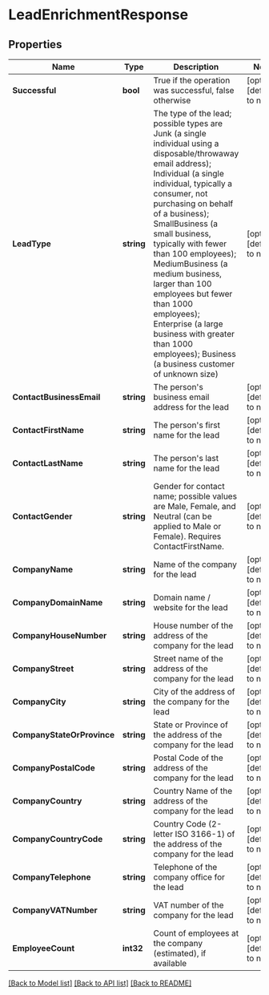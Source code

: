 # LeadEnrichmentResponse

## Properties
Name | Type | Description | Notes
------------ | ------------- | ------------- | -------------
**Successful** | **bool** | True if the operation was successful, false otherwise | [optional] [default to null]
**LeadType** | **string** | The type of the lead; possible types are Junk (a single individual using a disposable/throwaway email address); Individual (a single individual, typically a consumer, not purchasing on behalf of a business); SmallBusiness (a small business, typically with fewer than 100 employees); MediumBusiness (a medium business, larger than 100 employees but fewer than 1000 employees); Enterprise (a large business with greater than 1000 employees); Business (a business customer of unknown size) | [optional] [default to null]
**ContactBusinessEmail** | **string** | The person&#39;s business email address for the lead | [optional] [default to null]
**ContactFirstName** | **string** | The person&#39;s first name for the lead | [optional] [default to null]
**ContactLastName** | **string** | The person&#39;s last name for the lead | [optional] [default to null]
**ContactGender** | **string** | Gender for contact name; possible values are Male, Female, and Neutral (can be applied to Male or Female).  Requires ContactFirstName. | [optional] [default to null]
**CompanyName** | **string** | Name of the company for the lead | [optional] [default to null]
**CompanyDomainName** | **string** | Domain name / website for the lead | [optional] [default to null]
**CompanyHouseNumber** | **string** | House number of the address of the company for the lead | [optional] [default to null]
**CompanyStreet** | **string** | Street name of the address of the company for the lead | [optional] [default to null]
**CompanyCity** | **string** | City of the address of the company for the lead | [optional] [default to null]
**CompanyStateOrProvince** | **string** | State or Province of the address of the company for the lead | [optional] [default to null]
**CompanyPostalCode** | **string** | Postal Code of the address of the company for the lead | [optional] [default to null]
**CompanyCountry** | **string** | Country Name of the address of the company for the lead | [optional] [default to null]
**CompanyCountryCode** | **string** | Country Code (2-letter ISO 3166-1) of the address of the company for the lead | [optional] [default to null]
**CompanyTelephone** | **string** | Telephone of the company office for the lead | [optional] [default to null]
**CompanyVATNumber** | **string** | VAT number of the company for the lead | [optional] [default to null]
**EmployeeCount** | **int32** | Count of employees at the company (estimated), if available | [optional] [default to null]

[[Back to Model list]](../README.md#documentation-for-models) [[Back to API list]](../README.md#documentation-for-api-endpoints) [[Back to README]](../README.md)


